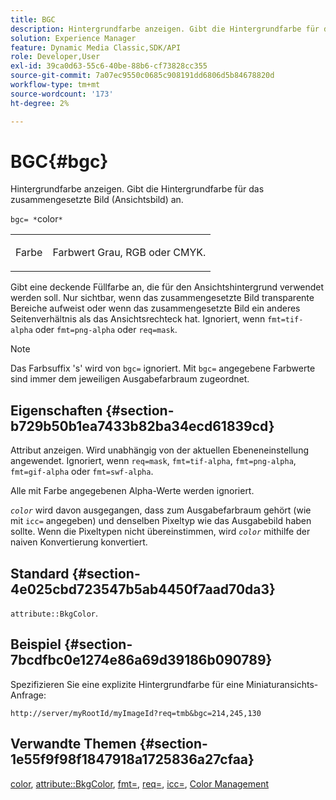 ```yaml
---
title: BGC
description: Hintergrundfarbe anzeigen. Gibt die Hintergrundfarbe für das zusammengesetzte Bild (Ansichtsbild) an.
solution: Experience Manager
feature: Dynamic Media Classic,SDK/API
role: Developer,User
exl-id: 39ca0d63-55c6-40be-88b6-cf73828cc355
source-git-commit: 7a07ec9550c0685c908191dd6806d5b84678820d
workflow-type: tm+mt
source-wordcount: '173'
ht-degree: 2%

---
```


# BGC{#bgc}

Hintergrundfarbe anzeigen. Gibt die Hintergrundfarbe für das zusammengesetzte Bild (Ansichtsbild) an.

`bgc= *`color`*`

<table id="simpletable_998CF426296945FEA48D19E33B71A17E"> 
 <tr class="strow"> 
  <td class="stentry"> <p><span class="codeph"> <span class="varname"> Farbe</span></span> </p> </td> 
  <td class="stentry"> <p>Farbwert Grau, RGB oder CMYK. </p></td> 
 </tr> 
</table>

Gibt eine deckende Füllfarbe an, die für den Ansichtshintergrund verwendet werden soll. Nur sichtbar, wenn das zusammengesetzte Bild transparente Bereiche aufweist oder wenn das zusammengesetzte Bild ein anderes Seitenverhältnis als das Ansichtsrechteck hat. Ignoriert, wenn `fmt=tif-alpha` oder `fmt=png-alpha` oder `req=mask`.

>[!NOTE]
>
>Das Farbsuffix &#39;s&#39; wird von `bgc=` ignoriert. Mit `bgc=` angegebene Farbwerte sind immer dem jeweiligen Ausgabefarbraum zugeordnet.

## Eigenschaften {#section-b729b50b1ea7433b82ba34ecd61839cd}

Attribut anzeigen. Wird unabhängig von der aktuellen Ebeneneinstellung angewendet. Ignoriert, wenn `req=mask`, `fmt=tif-alpha`, `fmt=png-alpha`, `fmt=gif-alpha` oder `fmt=swf-alpha`.

Alle mit Farbe angegebenen Alpha-Werte werden ignoriert.

*`color`* wird davon ausgegangen, dass zum Ausgabefarbraum gehört (wie mit `icc=` angegeben) und denselben Pixeltyp wie das Ausgabebild haben sollte. Wenn die Pixeltypen nicht übereinstimmen, wird *`color`* mithilfe der naiven Konvertierung konvertiert.

## Standard {#section-4e025cbd723547b5ab4450f7aad70da3}

`attribute::BkgColor`.

## Beispiel {#section-7bcdfbc0e1274e86a69d39186b090789}

Spezifizieren Sie eine explizite Hintergrundfarbe für eine Miniaturansichts-Anfrage:

`http://server/myRootId/myImageId?req=tmb&bgc=214,245,130`

## Verwandte Themen {#section-1e55f9f98f1847918a1725836a27cfaa}

[color](../../../../../is-api/http-ref/image-serving-api-ref/c-http-protocol-reference/c-data-types/r-is-http-color.md#reference-0fdb264a3aed4bd78451bb55311f6e93), [attribute::BkgColor](../../../../../is-api/image-catalog/image-serving-api-ref/c-image-catalog-reference/c-attributes-reference/r-bkgcolor.md#reference-ed53106ee50442d7a2dd3e1f60e6f0f8), [fmt=](../../../../../is-api/http-ref/image-serving-api-ref/c-http-protocol-reference/c-command-reference/r-is-http-fmt.md#reference-cdf10043423b45ba9fe15157fb3ae37a), [req=](../../../../../is-api/http-ref/image-serving-api-ref/c-http-protocol-reference/c-command-reference/r-req/r-req.md#reference-907cdb4a97034db7ad94695f25552e76), [icc=](../../../../../is-api/http-ref/image-serving-api-ref/c-http-protocol-reference/c-command-reference/r-icc.md#reference-182b5679e21e4df3b4d330535a5a7517), [Color Management](../../../../../is-api/http-ref/image-serving-api-ref/c-http-protocol-reference/c-syntax-and-features/r-color-management.md#reference-c7e4a72d589145189f7e4bcb6b4544d7)
